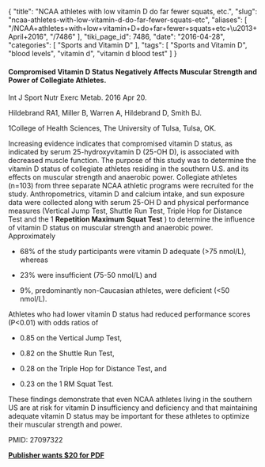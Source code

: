 {
    "title": "NCAA athletes with low vitamin D do far fewer squats, etc.",
    "slug": "ncaa-athletes-with-low-vitamin-d-do-far-fewer-squats-etc",
    "aliases": [
        "/NCAA+athletes+with+low+vitamin+D+do+far+fewer+squats+etc+\u2013+April+2016",
        "/7486"
    ],
    "tiki_page_id": 7486,
    "date": "2016-04-28",
    "categories": [
        "Sports and Vitamin D"
    ],
    "tags": [
        "Sports and Vitamin D",
        "blood levels",
        "vitamin d",
        "vitamin d blood test"
    ]
}


#### Compromised Vitamin D Status Negatively Affects Muscular Strength and Power of Collegiate Athletes.

Int J Sport Nutr Exerc Metab. 2016 Apr 20.

Hildebrand RA1, Miller B, Warren A, Hildebrand D, Smith BJ.

1College of Health Sciences, The University of Tulsa, Tulsa, OK.

Increasing evidence indicates that compromised vitamin D status, as indicated by serum 25-hydroxyvitamin D (25-OH D), is associated with decreased muscle function. The purpose of this study was to determine the vitamin D status of collegiate athletes residing in the southern U.S. and its effects on muscular strength and anaerobic power. Collegiate athletes (n=103) from three separate NCAA athletic programs were recruited for the study. Anthropometrics, vitamin D and calcium intake, and sun exposure data were collected along with serum 25-OH D and physical performance measures (Vertical Jump Test, Shuttle Run Test, Triple Hop for Distance Test and the 1  **Repetition Maximum Squat Test** ) to determine the influence of vitamin D status on muscular strength and anaerobic power. Approximately 

* 68% of the study participants were vitamin D adequate (>75 nmol/L), whereas 

* 23% were insufficient (75-50 nmol/L) and 

* 9%, predominantly non-Caucasian athletes, were deficient (<50 nmol/L). 

Athletes who had lower vitamin D status had reduced performance scores (P<0.01) with odds ratios of 

* 0.85 on the Vertical Jump Test, 

* 0.82 on the Shuttle Run Test, 

* 0.28 on the Triple Hop for Distance Test, and 

* 0.23 on the 1 RM Squat Test. 

These findings demonstrate that even NCAA athletes living in the southern US are at risk for vitamin D insufficiency and deficiency and that maintaining adequate vitamin D status may be important for these athletes to optimize their muscular strength and power.

PMID: 27097322

 **[Publisher wants $20 for PDF](http://journals.humankinetics.com/doi/pdf/10.1123/ijsnem.2016-0052)**